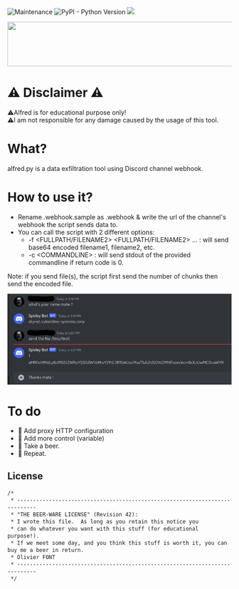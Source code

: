 ![Maintenance](https://img.shields.io/maintenance/yes/2030)
![PyPI - Python Version](https://img.shields.io/pypi/pyversions/datetime)
![](https://img.shields.io/badge/License-Beerware-yellow)

<img src="https://assets-global.website-files.com/6257adef93867e50d84d30e2/636e0b5061df29d55a92d945_full_logo_blurple_RGB.svg" data-canonical-src="https://assets-global.website-files.com/6257adef93867e50d84d30e2/636e0b5061df29d55a92d945_full_logo_blurple_RGB.svg" width="600" height="100" />

# 
# :warning: Disclaimer :warning:
:warning:Alfred is for educational purpose only!<br>
:warning:️I am not responsible for any damage caused by the usage of this tool.<br>
# What?
alfred.py is a data exfiltration tool using Discord channel webhook.
# How to use it?
* Rename .webhook.sample as .webhook & write the url of the channel's webhook the script sends data to.
* You can call the script with 2 different options:
  * -f \<FULLPATH/FILENAME2> \<FULLPATH/FILENAME2> ... : will send base64 encoded filename1, filename2, etc.
  * -c \<COMMANDLINE>              : will send stdout of the provided commandline if return code is 0.

Note: if you send file(s), the script first send the number of chunks then send the encoded file.

![discord-discussion2.png](./discord-discussion.png)

# To do
- :black_square_button: Add proxy HTTP configuration
- :black_square_button: Add more control (variable)
- :white_square_button: Take a beer.<br>
- :black_square_button: Repeat.

## License
```
/*
 * ----------------------------------------------------------------------------
 * "THE BEER-WARE LICENSE" (Revision 42):
 * I wrote this file.  As long as you retain this notice you
 * can do whatever you want with this stuff (for educational purpose!). 
 * If we meet some day, and you think this stuff is worth it, you can buy me a beer in return.   
 * Olivier FONT
 * ----------------------------------------------------------------------------
 */
```
